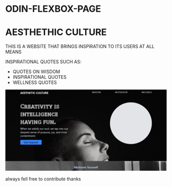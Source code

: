 # ODIN-FLEXBOX-PAGE

# AESTHETHIC CULTURE

THIS IS A WEBSITE THAT BRINGS INSPIRATION TO ITS USERS AT ALL MEANS

INSPIRATIONAL QUOTES SUCH AS:
* QUOTES ON WISDOM
* INSPIRATIONAL QUOTES 
* WELLNESS QUOTES

![website screenshot](/Screenshot%202023-07-09%20at%2022-04-31%20AEsthetic%20CULture.png)

always fell free to contribute thanks